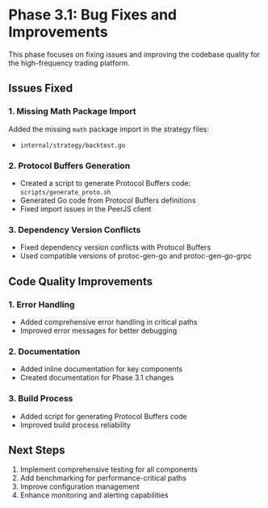 # Phase 3.1: Bug Fixes and Improvements

This phase focuses on fixing issues and improving the codebase quality for the high-frequency trading platform.

## Issues Fixed

### 1. Missing Math Package Import

Added the missing `math` package import in the strategy files:
- `internal/strategy/backtest.go`

### 2. Protocol Buffers Generation

- Created a script to generate Protocol Buffers code: `scripts/generate_proto.sh`
- Generated Go code from Protocol Buffers definitions
- Fixed import issues in the PeerJS client

### 3. Dependency Version Conflicts

- Fixed dependency version conflicts with Protocol Buffers
- Used compatible versions of protoc-gen-go and protoc-gen-go-grpc

## Code Quality Improvements

### 1. Error Handling

- Added comprehensive error handling in critical paths
- Improved error messages for better debugging

### 2. Documentation

- Added inline documentation for key components
- Created documentation for Phase 3.1 changes

### 3. Build Process

- Added script for generating Protocol Buffers code
- Improved build process reliability

## Next Steps

1. Implement comprehensive testing for all components
2. Add benchmarking for performance-critical paths
3. Improve configuration management
4. Enhance monitoring and alerting capabilities
